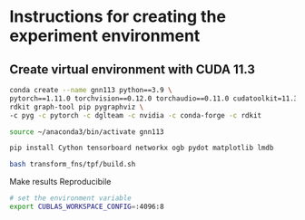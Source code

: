 # Instructions for creating the experiment environment

## Create virtual environment with CUDA 11.3

```bash
conda create --name gnn113 python==3.9 \
pytorch==1.11.0 torchvision==0.12.0 torchaudio==0.11.0 cudatoolkit=11.3 pyg dgl-cuda11.3 \
rdkit graph-tool pip pygraphviz \
-c pyg -c pytorch -c dglteam -c nvidia -c conda-forge -c rdkit
```


```bash
source ~/anaconda3/bin/activate gnn113

pip install Cython tensorboard networkx ogb pydot matplotlib lmdb

bash transform_fns/tpf/build.sh
```

Make results Reproducibile
```bash
# set the environment variable
export CUBLAS_WORKSPACE_CONFIG=:4096:8
```
